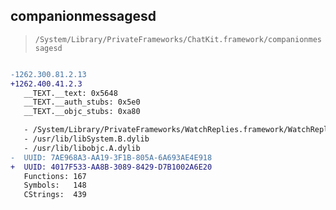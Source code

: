 ## companionmessagesd

> `/System/Library/PrivateFrameworks/ChatKit.framework/companionmessagesd`

```diff

-1262.300.81.2.13
+1262.400.41.2.3
   __TEXT.__text: 0x5648
   __TEXT.__auth_stubs: 0x5e0
   __TEXT.__objc_stubs: 0xa80

   - /System/Library/PrivateFrameworks/WatchReplies.framework/WatchReplies
   - /usr/lib/libSystem.B.dylib
   - /usr/lib/libobjc.A.dylib
-  UUID: 7AE968A3-AA19-3F1B-805A-6A693AE4E918
+  UUID: 4017F533-AA8B-3089-8429-D7B1002A6E20
   Functions: 167
   Symbols:   148
   CStrings:  439

```
